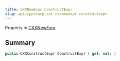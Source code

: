 ```yaml
---
title: CXXNewExpr.ConstructExpr
slug: api/cppsharp.ast.cxxnewexpr.constructexpr
---
```

Property in [CXXNewExpr](/api/cppsharp/ast/cxxnewexpr)

## Summary



```csharp
public CXXConstructExpr ConstructExpr { get; set; }
```


